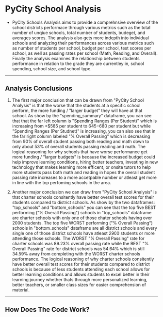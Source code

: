 # PyCity School Analysis #
- PyCity Schools Analysis aims to provide a comprehnsive overview of the school districts performace through various metrics such as the total number of unqiue schools, total number of students, budeget, and averages scores. The analysis also gets more indepth into individual schools and analyzing their performances across various metrics such as number of students per school, budget per school, test scores per school, as well as passing rates per school (Math, Reading, and Overall). Finally the analysis examines the relationship between students performance in relation to the grade they are currentley in, school spending, school size, and school type.
---

## Analysis Conclusions
1) The first major conclusion that can be drawn from "PyCity School Analysis" is that the worse that the students at a specific school perform, the more funding / "larger budget" they will have at that school. As show by the "spending_summary" dataframe, you can see that that the far left column is "Spending Ranges (Per Student)" which is increasing from <$585 per student to $645-$680 per student but while "Spending Ranges (Per Studnet)" is increasing, you can also see that in the far right column labeled "% Overall Passing" which is decreasing from 90% of overall student passing both reading and math down to only about 53% of overall students passing reading and math. The logical reasoning for why schools that have worse performance get more funding / "larger budgets" is because the increased budget could help improve learning conditions, hiring better teachers, investing in new technology that makes learning more efficent, or onsite tutors to help more students pass both math and reading in hopes the overall student passing rate increases to a more accetpable number or atleast get more in line with the top perfoming schools in the area.

2) Another major conclusion we can draw from "PyCity School Analysis" is that charter schools consitently have better overall test scores for their students compared to district schools. As show by the two dataframes: "top_schools" and "bottom_schools" you can see that the top five BEST performing ("% Overall Passing") schools in "top_schools" dataframe are charter schools with only one of those chater schools having over 2000 students. The top five WORST performing ("% Overall Passing") schools in "bottom_schools" dataframe are all district schools and every single one of those district schools have atleast 2900 students or more attending those schools. The WORST "% Overall Passing" rate for charter schools was 89.23% overall passing rate while the BEST "% Overall Passing" rate for district schools was 54.64% which is still 34.59% away from completing with the WORST charter schools performance. The logical reasoning of why charter schools consitently have better overall test scores for their students compared to district schools is because of less students attending each school allows for better learning conditions and allows students to excel better in their learning journey whether thats through more personalized learning, better teachers, or smaller class sizes for easier comprehension of material. 
---

## How Does The Code Work?
